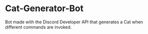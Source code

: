 # Cat-Generator-Bot
Bot made with the Discord Developer API that generates a Cat when different commands are invoked.
